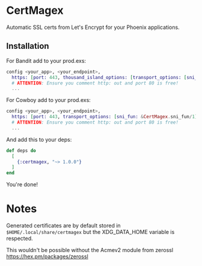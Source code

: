 # CertMagex

Automatic SSL certs from Let's Encrypt for your Phoenix applications.

## Installation

For Bandit add to your prod.exs:

```elixir
config <your_app>, <your_endpoint>,
  https: [port: 443, thousand_island_options: [transport_options: [sni_fun: &CertMagex.sni_fun/1]]],
  # ATTENTION: Ensure you comment http: out and port 80 is free!
  ...
```

For Cowboy add to your prod.exs:

```elixir
config <your_app>, <your_endpoint>,
  https: [port: 443, transport_options: [sni_fun: &CertMagex.sni_fun/1]],
  # ATTENTION: Ensure you comment http: out and port 80 is free!
  ...
```

And add this to your deps:

```elixir
def deps do
  [
    {:certmagex, "~> 1.0.0"}
  ]
end
```

You're done!


# Notes

Generated certificates are by default stored in `$HOME/.local/share/certmagex` but the XDG_DATA_HOME variable is respected.

This wouldn't be possible without the Acmev2 module from zerossl https://hex.pm/packages/zerossl

